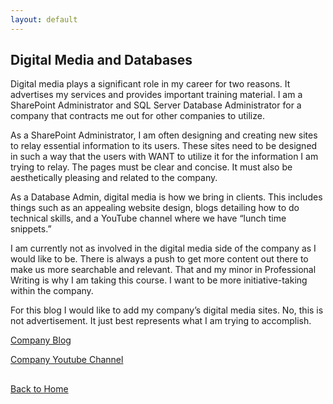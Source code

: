 ```yaml
---
layout: default
---
```


## Digital Media and Databases

Digital media plays a significant role in my career for two reasons. It advertises my services and provides important training material. I am a SharePoint Administrator and SQL Server Database Administrator for a company that contracts me out for other companies to utilize. 

 As a SharePoint Administrator, I am often designing and creating new sites to relay essential information to its users. These sites need to be designed in such a way that the users with WANT to utilize it for the information I am trying to relay. The pages must be clear and concise. It must also be aesthetically pleasing and related to the company. 

As a Database Admin, digital media is how we bring in clients. This includes things such as an appealing website design, blogs detailing how to do technical skills, and a YouTube channel where we have “lunch time snippets.”

I am currently not as involved in the digital media side of the company as I would like to be. There is always a push to get more content out there to make us more searchable and relevant. That and my minor in Professional Writing is why I am taking this course. I want to be more initiative-taking within the company. 

For this blog I would like to add my company’s digital media sites. No, this is not advertisement. It just best represents what I am trying to accomplish. 


[Company Blog](https://www.xtivia.com/blog/)

[Company Youtube Channel](https://www.youtube.com/c/XTIVIA)



## 
[Back to Home](./)
